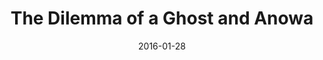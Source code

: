 ---
date: 2016-01-28
dateYear: 2016
isbn: 9780582276024
title: The Dilemma of a Ghost and Anowa
description: "Two dramas depict the stories of a man who returns to his native Ghana with his sophisticated American wife, and a young woman who marries the man she loves, against her parents' wishes"
cover: cover-the-dilemma-of-a-ghost.jpeg
coverGoogle: https://books.google.com/books/content?id=ec6PbwAACAAJ&printsec=frontcover&img=1&zoom=1&source=gbs_api
pageCount: 124
authors: Ama Ata Aidoo
publishers: Longman Publishing Group
published: 1995-01-01
publishedYear: 1994
shelves:
- fiction
---